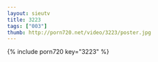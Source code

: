 ```yaml
--- 
layout: sieutv
title: 3223
tags: ["003"]
thumb: http://porn720.net/video/3223/poster.jpg
---
```

{% include porn720 key="3223" %} 
